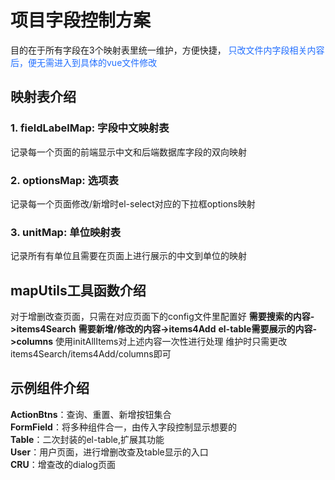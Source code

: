 # 项目字段控制方案
目的在于所有字段在3个映射表里统一维护，方便快捷，
<font color="#2186e4ff">只改文件内字段相关内容后，便无需进入到具体的vue文件修改</font>

## 映射表介绍

### 1. fieldLabelMap: 字段中文映射表 
记录每一个页面的前端显示中文和后端数据库字段的双向映射

### 2. optionsMap: 选项表
记录每一个页面修改/新增时el-select对应的下拉框options映射

### 3. unitMap: 单位映射表
记录所有有单位且需要在页面上进行展示的中文到单位的映射

## mapUtils工具函数介绍
对于增删改查页面，只需在对应页面下的config文件里配置好
**需要搜索的内容->items4Search**
**需要新增/修改的内容->items4Add**
**el-table需要展示的内容->columns**
使用initAllItems对上述内容一次性进行处理
维护时只需更改items4Search/items4Add/columns即可

## 示例组件介绍
**ActionBtns**：查询、重置、新增按钮集合  
**FormField**：将多种组件合一，由传入字段控制显示想要的  
**Table**：二次封装的el-table,扩展其功能  
**User**：用户页面，进行增删改查及table显示的入口  
**CRU**：增查改的dialog页面  

